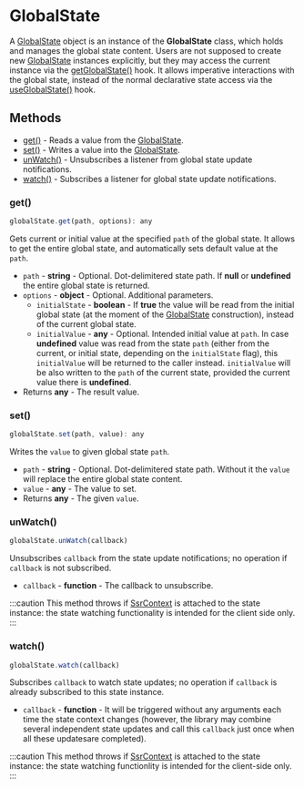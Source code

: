 # GlobalState

A [GlobalState] object is an instance of the **GlobalState** class, which
holds and manages the global state content. Users are not supposed to create
new [GlobalState] instances explicitly, but they may access the current instance
via the [getGlobalState()] hook. It allows imperative interactions with
the global state, instead of the normal declarative state access via
the [useGlobalState()] hook.

## Methods
- [get()](#get) - Reads a value from the [GlobalState].
- [set()](#set) - Writes a value into the [GlobalState].
- [unWatch()](#unwatch) - Unsubscribes a listener from global state update
  notifications.
- [watch()](#watch) - Subscribes a listener for global state update
  notifications.

### get()
```jsx
globalState.get(path, options): any
```
Gets current or initial value at the specified `path` of the global state.
It allows to get the entire global state, and automatically sets default value
at the `path`.
- `path` - **string** - Optional. Dot-delimitered state path. If **null** or
  **undefined** the entire global state is returned.
- `options` - **object** - Optional. Additional parameters.
  - `initialState` - **boolean** - If **true** the value will be read from
    the initial global state (at the moment of the [GlobalState] construction),
    instead of the current global state.
  - `initialValue` - **any** - Optional. Intended initial value at `path`.
    In case **undefined** value was read from the state `path` (either from
    the current, or initial state, depending on the `initialState` flag), this
    `initialValue` will be returned to the caller instead. `initialValue` will
    be also written to the `path` of the current state, provided the current
    value there is **undefined**.
- Returns **any** - The result value.

### set()
```jsx
globalState.set(path, value): any
```
Writes the `value` to given global state `path`.
- `path` - **string** - Optional. Dot-delimitered state path.
  Without it the `value` will replace the entire global state content.
- `value` - **any** - The value to set.
- Returns **any** - The given `value`.

### unWatch()
```jsx
globalState.unWatch(callback)
```
Unsubscribes `callback` from the state update notifications; no operation if
`callback` is not subscribed.
- `callback` - **function** - The callback to unsubscribe.

:::caution
This method throws if [SsrContext] is attached to the state instance:
the state watching functionality is intended for the client side only.
:::

### watch()
```jsx
globalState.watch(callback)
```
Subscribes `callback` to watch state updates; no operation if `callback`
is already subscribed to this state instance.

- `callback` - **function** - It will be triggered without any arguments
  each time the state context changes (however, the library may combine several
  independent state updates and call this `callback` just once when all these
  updatesare completed).

:::caution
This method throws if [SsrContext] is attached to the state instance:
the state watching functionlity is intended for the client-side only.
:::

[getGlobalState()]: /docs/api/hooks/getglobalstate
[useGlobalState()]: /docs/api/hooks/useglobalstate
[GlobalState]: /docs/api/objects/globalstate
[SsrContext]: /docs/api/objects/ssrcontext
